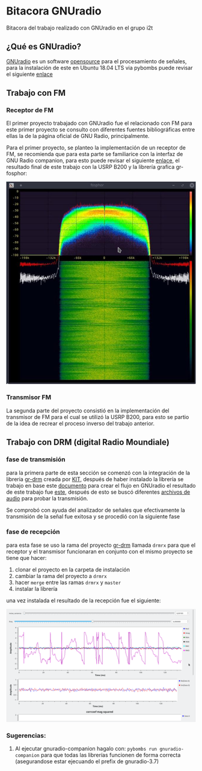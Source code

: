 # Bitacora GNUradio
Bitacora del trabajo realizado con GNUradio en el grupo i2t 

## ¿Qué es GNUradio? 

[GNUradio](https://www.gnuradio.org/) es un software [opensource](https://opensource.com/resources/what-open-source) para el procesamiento de señales, para la instalación de este en Ubuntu 18.04 LTS via pybombs puede revisar el siguiente [enlace](pages/pybombs.md)

## Trabajo con FM 

### Receptor de FM

El primer proyecto trabajado con GNUradio fue el relacionado con FM para este primer
proyecto se consulto con diferentes fuentes bibliográficas entre ellas la de la página oficial de GNU Radio, principalmente.

Para el primer proyecto, se planteo la implementación de un receptor de FM, se recomienda que para esta parte se familiarice con la interfaz de GNU Radio companion, para esto puede revisar el siguiente [enlace](https://wiki.gnuradio.org/index.php/Tutorials), el resultado final de este trabajo con la USRP B200 y la librería grafica gr-fosphor: 

![receptor](resources/FM.jpeg)

### Transmisor FM 

La segunda parte del proyecto consistió en la implementación del transmisor de FM para el cual se utilizó la USRP B200, para esto se partio de la idea de recrear el proceso inverso del trabajo anterior. 


## Trabajo con DRM (digital Radio Moundiale)

### fase de transmisión 

para la primera parte de esta sección se comenzó con la integración de la libreria
[gr-drm](https://github.com/kit-cel/gr-drm) creada por [KIT](https://www.kit.edu/english/), después de haber instalado la librería se trabajo en base este
 [documento](documentos/drm_transmitter_gnuradio.pdf) para crear el flujo en GNUradio el resultado de este trabajo fue [este](documentos/drm-transmiter.grc), después de esto se 
buscó diferentes [archivos de audio](audio_sources) para probar la transmisión.

Se comprobó con ayuda del analizador de señales que efectivamente la transmisión de la 
señal fue exitosa y se procedió con la siguiente fase   

### fase de recepción 

para esta fase se uso la rama del proyecto [gr-drm](https://github.com/kit-cel/gr-drm) llamada `drmrx` para que el receptor y el transmisor funcionaran en conjunto con el mismo proyecto se tiene que hacer: 

1. clonar el proyecto en la carpeta de instalación 
2. cambiar la rama del proyecto a `drmrx`
3. hacer `merge` entre las ramas `drmrx` y `master` 
4. instalar la librería 

una vez instalada el resultado de la recepción fue el siguiente: 

![drmrx](resources/drmrx.gif)

### Sugerencias: 

1. Al ejecutar gnuradio-companion hagalo con: `pybombs run gnuradio-companion` para que todas las librerías funcionen de forma correcta (asegurandose estar ejecuando el prefix de gnuradio-3.7)
